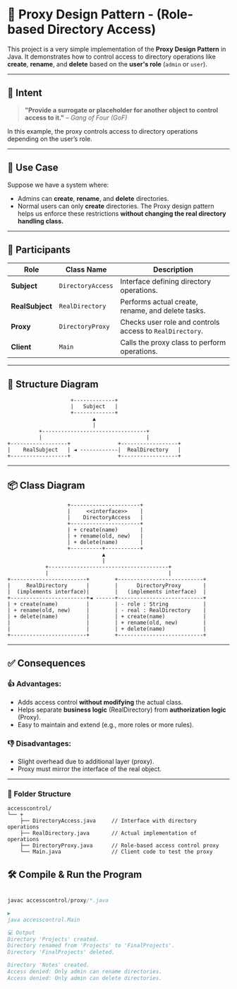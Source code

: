# 🔐 Proxy Design Pattern - (Role-based Directory Access)

This project is a very simple implementation of the **Proxy Design Pattern** in Java. It demonstrates how to control access to directory operations like **create**, **rename**, and **delete** based on the **user's role** (`admin` or `user`).

---

## 🎯 Intent

> **"Provide a surrogate or placeholder for another object to control access to it."** – *Gang of Four (GoF)*

In this example, the proxy controls access to directory operations depending on the user’s role.

---

## 🔧 Use Case

Suppose we have a system where:
- Admins can **create**, **rename**, and **delete** directories.
- Normal users can only **create** directories.
  The Proxy design pattern helps us enforce these restrictions **without changing the real directory handling class.**

---

## 🧩 Participants

| Role            | Class Name        | Description |
|------------------|-------------------|-------------|
| **Subject**       | `DirectoryAccess` | Interface defining directory operations. |
| **RealSubject**   | `RealDirectory`   | Performs actual create, rename, and delete tasks. |
| **Proxy**         | `DirectoryProxy`  | Checks user role and controls access to `RealDirectory`. |
| **Client**        | `Main`            | Calls the proxy class to perform operations. |

---

## 🧱 Structure Diagram
                        +-------------+
                        |   Subject   | 
                        +-------------+
                               ▲ 
                               | 
              +---------------------------------+                  
              |                                 |
    +------------------+               +------------------+     
    |    RealSubject   | ◄ ------------|  RealDirectory   |     
    +------------------+               +------------------+
---

## 📦 Class Diagram

                       +----------------------+
                       |     <<interface>>    |
                       |    DirectoryAccess   |
                       +----------------------+
                       | + create(name)       |
                       | + rename(old, new)   |
                       | + delete(name)       |
                       +----------+-----------+
                                  ▲   
                                  |
                +--------------------------------------+
                |                                      |
    +------------------------+        +---------------------------+
    |     RealDirectory      |        |      DirectoryProxy       |
    |  (implements interface)|        |   (implements interface)  |
    +------------------------+◄ ------+---------------------------+
    | + create(name)         |        | - role : String           |
    | + rename(old, new)     |        | - real : RealDirectory    |
    | + delete(name)         |        | + create(name)            |
    |                        |        | + rename(old, new)        |
    |                        |        | + delete(name)            |
    +------------------------+        +---------------------------+

---

## ✅ Consequences

### 👍 Advantages:
- Adds access control **without modifying** the actual class.
- Helps separate **business logic** (RealDirectory) from **authorization logic** (Proxy).
- Easy to maintain and extend (e.g., more roles or more rules).

### 👎 Disadvantages:
- Slight overhead due to additional layer (proxy).
- Proxy must mirror the interface of the real object.

---

### 📁 Folder Structure

    accesscontrol/
    └── +
        ├── DirectoryAccess.java     // Interface with directory operations
        ├── RealDirectory.java       // Actual implementation of operations
        ├── DirectoryProxy.java      // Role-based access control proxy
        └── Main.java                // Client code to test the proxy

## 🛠️ Compile & Run the Program

```java

javac accesscontrol/proxy/*.java

▶️ 
java accesscontrol.Main

💻 Output
Directory 'Projects' created.
Directory renamed from 'Projects' to 'FinalProjects'.
Directory 'FinalProjects' deleted.

Directory 'Notes' created.
Access denied: Only admin can rename directories.
Access denied: Only admin can delete directories.



